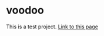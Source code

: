 # voodoo
This is a test project. [Link to this page](https://truegelen.github.io/voodoo/dist/index.html)
